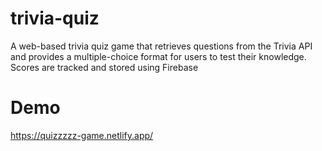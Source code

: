 # trivia-quiz
A web-based trivia quiz game that retrieves questions from the Trivia API and provides a multiple-choice format for users to test their knowledge. 
Scores are tracked and stored using Firebase
# Demo
https://quizzzzz-game.netlify.app/

